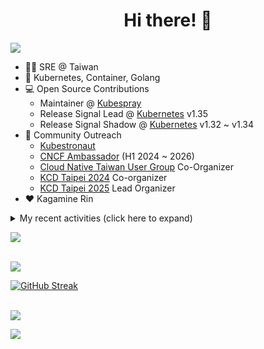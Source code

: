 <div align="center">
  <h1>Hi there! 👋</h1>
</div>

![](https://komarev.com/ghpvc/?username=tico88612&color=brightgreen&style=for-the-badge)

- 🧑‍💻 SRE @ Taiwan
- 🐳 Kubernetes, Container, Golang
- 💻 Open Source Contributions
  - Maintainer @ [Kubespray](https://kubespray.io/)
  - Release Signal Lead @ [Kubernetes](https://kubernetes.io) v1.35
  - Release Signal Shadow @ [Kubernetes](https://kubernetes.io) v1.32 ~ v1.34
- 🤝 Community Outreach
  - [Kubestronaut](https://www.cncf.io/training/kubestronaut/?p=chenghao-yang)
  - [CNCF Ambassador](https://www.cncf.io/people/ambassadors/?p=chenghao-yang) (H1 2024 ~ 2026)
  - [Cloud Native Taiwan User Group](https://cloudnative.tw) Co-Organizer
  - [KCD Taipei 2024](https://kcd.taipei/2024) Co-organizer
  - [KCD Taipei 2025](https://kcd.taipei/2025) Lead Organizer
- ❤️ Kagamine Rin

<details>
  <summary>My recent activities (click here to expand)</summary>

  #### 👷 Check out what I'm currently working on
  
  - [kubernetes-sigs/kubespray](https://github.com/kubernetes-sigs/kubespray) - Deploy a Production Ready Kubernetes Cluster (1 week ago)
  - [knabben/signalhound](https://github.com/knabben/signalhound) - Hunts Flake And Failing Testgrid Jobs  (2 weeks ago)
  - [kubernetes/k8s.io](https://github.com/kubernetes/k8s.io) - Code and configuration to manage Kubernetes project infrastructure, including various *.k8s.io sites (3 weeks ago)
  - [kubernetes/org](https://github.com/kubernetes/org) - Meta configuration for Kubernetes Github Org (3 weeks ago)
  - [kubernetes/sig-release](https://github.com/kubernetes/sig-release) - Repo for SIG release (3 weeks ago)
  - [cloud-native-taiwan/i.kcd.taipei](https://github.com/cloud-native-taiwan/i.kcd.taipei) - Shorten URL for KCD Taipei (1 month ago)
  - [kubernetes/kubernetes](https://github.com/kubernetes/kubernetes) - Production-Grade Container Scheduling and Management (1 month ago)
  - [kubernetes/enhancements](https://github.com/kubernetes/enhancements) - Enhancements tracking repo for Kubernetes (3 months ago)
  - [tico88612/devstats-card](https://github.com/tico88612/devstats-card) - Your CNCF DevStats Card (3 months ago)
  - [kubernetes/apimachinery](https://github.com/kubernetes/apimachinery) -  (4 months ago)

  #### 🌱 My latest projects
  
  - [tico88612/devstats-card](https://github.com/tico88612/devstats-card) - Your CNCF DevStats Card
  - [tico88612/kind-workshop](https://github.com/tico88612/kind-workshop) - 
  - [tico88612/blog-comments](https://github.com/tico88612/blog-comments) - 
  - [tico88612/get-real-ip](https://github.com/tico88612/get-real-ip) - 
  - [tico88612/podman-monitor-workshop](https://github.com/tico88612/podman-monitor-workshop) - 
  - [tico88612/cicd-hexo-blog-pages](https://github.com/tico88612/cicd-hexo-blog-pages) - 以 Hexo Blog 撰寫 CI/CD Pipeline 網頁
  - [tico88612/cicd-hexo-blog-template](https://github.com/tico88612/cicd-hexo-blog-template) - 以 Hexo Blog 撰寫 CI/CD Pipeline 模板
  - [tico88612/butter-toast-cup-2023](https://github.com/tico88612/butter-toast-cup-2023) - 奶油吐司杯 2023 分數計算機
  - [tico88612/cms-docker](https://github.com/tico88612/cms-docker) - Contest Management System v1.5.dev0 Docker Version
  - [tico88612/network-security-final](https://github.com/tico88612/network-security-final) - 

  #### 🔭 Latest releases I've contributed to
  
  - [bpg/terraform-provider-proxmox](https://github.com/bpg/terraform-provider-proxmox) ([v0.85.1](https://github.com/bpg/terraform-provider-proxmox/releases/tag/v0.85.1), 6 days ago) - Terraform / OpenTofu Provider for Proxmox VE
  - [kubernetes-sigs/kubespray](https://github.com/kubernetes-sigs/kubespray) ([v2.29.0](https://github.com/kubernetes-sigs/kubespray/releases/tag/v2.29.0), 1 week ago) - Deploy a Production Ready Kubernetes Cluster
  - [kubernetes-sigs/cloud-provider-kind](https://github.com/kubernetes-sigs/cloud-provider-kind) ([v0.8.0](https://github.com/kubernetes-sigs/cloud-provider-kind/releases/tag/v0.8.0), 1 week ago) - Cloud provider for KIND clusters
  - [kubernetes/kubernetes](https://github.com/kubernetes/kubernetes) ([v1.35.0-alpha.1](https://github.com/kubernetes/kubernetes/releases/tag/v1.35.0-alpha.1), 1 week ago) - Production-Grade Container Scheduling and Management
  - [knabben/signalhound](https://github.com/knabben/signalhound) ([0.0.1](https://github.com/knabben/signalhound/releases/tag/0.0.1), 1 month ago) - Hunts Flake And Failing Testgrid Jobs 
  - [cilium/tetragon](https://github.com/cilium/tetragon) ([v1.5.0](https://github.com/cilium/tetragon/releases/tag/v1.5.0), 2 months ago) - eBPF-based Security Observability and Runtime Enforcement
  - [coredns/deployment](https://github.com/coredns/deployment) ([coredns-1.14.0](https://github.com/coredns/deployment/releases/tag/coredns-1.14.0), 4 years ago) - Scripts, utilities, and examples for deploying CoreDNS.

  #### 🔨 My recent Pull Requests
  
  - [Releng: bump galaxy version 2.30.0](https://github.com/kubernetes-sigs/kubespray/pull/12622) on [kubernetes-sigs/kubespray](https://github.com/kubernetes-sigs/kubespray) (1 week ago)
  - [Docs: bump version to 2.29.0](https://github.com/kubernetes-sigs/kubespray/pull/12621) on [kubernetes-sigs/kubespray](https://github.com/kubernetes-sigs/kubespray) (1 week ago)
  - [Set timezone as UTC](https://github.com/knabben/signalhound/pull/3) on [knabben/signalhound](https://github.com/knabben/signalhound) (2 weeks ago)
  - [Revert &#34;etcd: Update etcd to v3.6.5&#34;](https://github.com/kubernetes/kubernetes/pull/134447) on [kubernetes/kubernetes](https://github.com/kubernetes/kubernetes) (2 weeks ago)
  - [Patch versions updates](https://github.com/kubernetes-sigs/kubespray/pull/12602) on [kubernetes-sigs/kubespray](https://github.com/kubernetes-sigs/kubespray) (2 weeks ago)
  - [Update the Release Signal 1.35 members](https://github.com/kubernetes/org/pull/5883) on [kubernetes/org](https://github.com/kubernetes/org) (3 weeks ago)
  - [Feat: cilium routing mode setting](https://github.com/kubernetes-sigs/kubespray/pull/12588) on [kubernetes-sigs/kubespray](https://github.com/kubernetes-sigs/kubespray) (3 weeks ago)
  - [Add 1.35 Release Signal shadows to appropriate mailing lists](https://github.com/kubernetes/k8s.io/pull/8556) on [kubernetes/k8s.io](https://github.com/kubernetes/k8s.io) (3 weeks ago)
  - [Add v1.35 Release Signal shadows to the team](https://github.com/kubernetes/sig-release/pull/2879) on [kubernetes/sig-release](https://github.com/kubernetes/sig-release) (3 weeks ago)
  - [Replace reflector.Run with reflector.RunWithContext in kubelet](https://github.com/kubernetes/kubernetes/pull/134163) on [kubernetes/kubernetes](https://github.com/kubernetes/kubernetes) (1 month ago)

  #### ⭐ Recent Stars
  
  - [documentdb/documentdb](https://github.com/documentdb/documentdb) - MongoDB-compatible database engine for cloud-native and open-source workloads. Built for scalability, performance, and developer productivity. (1 month ago)
  - [dinoki-ai/osaurus](https://github.com/dinoki-ai/osaurus) - Native Apple Silicon LLM server on MLX with menu bar UI &#43; CLI. OpenAI &amp; Ollama compatible. Supports Apple Foundation Models (Apple Intelligence on macOS 26). (1 month ago)
  - [openbao/openbao](https://github.com/openbao/openbao) - OpenBao exists to provide a software solution to manage, store, and distribute sensitive data including secrets, certificates, and keys. (1 month ago)
  - [ray-project/kuberay](https://github.com/ray-project/kuberay) - A toolkit to run Ray applications on Kubernetes (2 months ago)
  - [apple/containerization](https://github.com/apple/containerization) - Containerization is a Swift package for running Linux containers on macOS. (4 months ago)
  - [apple/container](https://github.com/apple/container) - A tool for creating and running Linux containers using lightweight virtual machines on a Mac. It is written in Swift, and optimized for Apple silicon.  (4 months ago)
  - [opentofu/opentofu](https://github.com/opentofu/opentofu) - OpenTofu lets you declaratively manage your cloud infrastructure. (4 months ago)
  - [nunocoracao/blowfish](https://github.com/nunocoracao/blowfish) - Personal Website &amp; Blog Theme for Hugo (6 months ago)
  - [srl-labs/containerlab](https://github.com/srl-labs/containerlab) - container-based networking labs (6 months ago)
  - [microsoft/typescript-go](https://github.com/microsoft/typescript-go) - Staging repo for development of native port of TypeScript (7 months ago)

  #### 👯 Check out some of my recent followers
  
  - [leonzchang](https://github.com/leonzchang)
  - [Ayush-Rathor](https://github.com/Ayush-Rathor)
  - [hydai](https://github.com/hydai)
  - [aman4433](https://github.com/aman4433)
  - [HuuHan12](https://github.com/HuuHan12)
</details>

<a href="https://github.com/tico88612/devstats-card"><img src="https://devstats.me/?username=tico88612" /></a>

<br>

<img src="https://github-readme-stats.vercel.app/api?username=tico88612&hide_title=true&count_private=true&show_icons=true" />

<br>

<a href="https://git.io/streak-stats"><img src="https://streak-stats.demolab.com?user=tico88612&theme=one-dark-pro" alt="GitHub Streak" /></a>

<br>

<img src="https://github-profile-trophy.vercel.app/?username=tico88612&theme=flat&no-frame=true&theme=onedark&margin-w=15&column=4" />


![](https://hit.yhype.me/github/profile?user_id=17496418)

